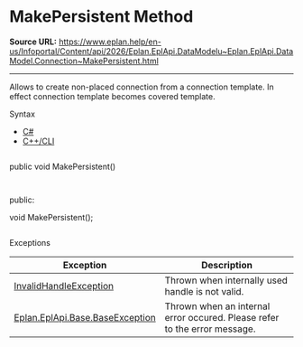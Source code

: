 # MakePersistent Method

**Source URL:** https://www.eplan.help/en-us/Infoportal/Content/api/2026/Eplan.EplApi.DataModelu~Eplan.EplApi.DataModel.Connection~MakePersistent.html

---

Allows to create non-placed connection from a connection template. In effect connection template becomes covered template.

Syntax

- [C#](#i-syntax-CS)
- [C++/CLI](#i-syntax-CPP2005)

```
```
public void MakePersistent()
```
```

```
```
public:

void MakePersistent();
```
```

Exceptions

| Exception | Description |
| --- | --- |
| [InvalidHandleException](Eplan.EplApi.DataModelu~Eplan.EplApi.DataModel.InvalidHandleException.html) | Thrown when internally used handle is not valid. |
| [Eplan.EplApi.Base.BaseException](Eplan.EplApi.Baseu~Eplan.EplApi.Base.BaseException.html) | Thrown when an internal error occured. Please refer to the error message. |
